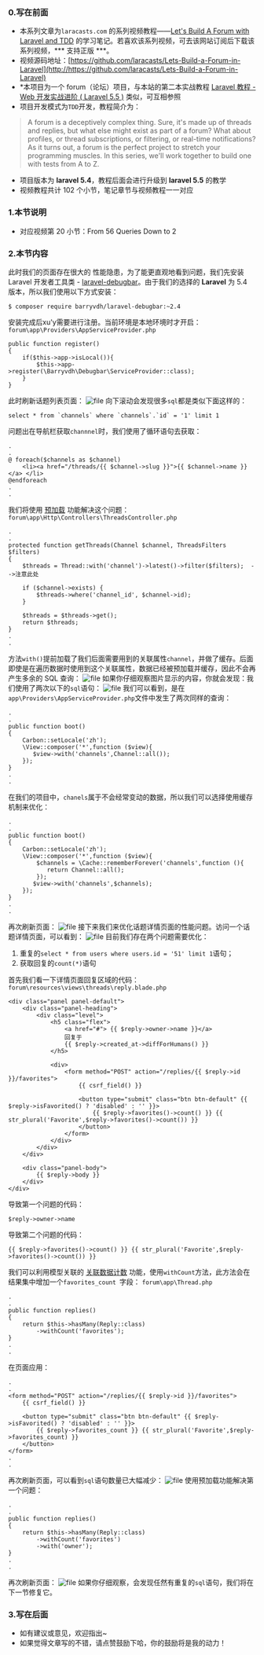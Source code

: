 ### 0.写在前面
* 本系列文章为`laracasts.com` 的系列视频教程——[Let's Build A Forum with Laravel and TDD](https://laracasts.com/series/lets-build-a-forum-with-laravel) 的学习笔记。若喜欢该系列视频，可去该网站订阅后下载该系列视频，*** 支持正版 ***。
* 视频源码地址：[https://github.com/laracasts/Lets-Build-a-Forum-in-Laravel](http://https://github.com/laracasts/Lets-Build-a-Forum-in-Laravel)
* *本项目为一个 forum（论坛）项目，与本站的第二本实战教程 [Laravel 教程 - Web 开发实战进阶 ( Laravel 5.5 )](https://laravel-china.org/courses/laravel-intermediate-training-5.5) 类似，可互相参照
* 项目开发模式为`TDD`开发，教程简介为：
> A forum is a deceptively complex thing. Sure, it's made up of threads and replies, but what else might exist as part of a forum? What about profiles, or thread subscriptions, or filtering, or real-time notifications? As it turns out, a forum is the perfect project to stretch your programming muscles. In this series, we'll work together to build one with tests from A to Z.
* 项目版本为 **laravel 5.4**，教程后面会进行升级到 **laravel 5.5** 的教学
* 视频教程共计 102 个小节，笔记章节与视频教程一一对应

### 1.本节说明
* 对应视频第 20 小节：From 56 Queries Down to 2

### 2.本节内容
此时我们的页面存在很大的 性能隐患，为了能更直观地看到问题，我们先安装 Laravel 开发者工具类 - [laravel-debugbar](https://github.com/barryvdh/laravel-debugbar)。由于我们的选择的 **Laravel** 为 5.4 版本，所以我们使用以下方式安装：
```
$ composer require barryvdh/laravel-debugbar:~2.4
```
安装完成后xu'y需要进行注册。当前环境是本地环境时才开启：
`forum\app\Providers\AppServiceProvider.php`
```
public function register()
{
	if($this->app->isLocal()){
		$this->app->register(\Barryvdh\Debugbar\ServiceProvider::class);
	}
}
```
此时刷新话题列表页面：
![file](https://lccdn.phphub.org/uploads/images/201805/13/19192/tAnguTf8qM.png?imageView2/2/w/1240/h/0)
向下滚动会发现很多`sql`都是类似下面这样的：
```
select * from `channels` where `channels`.`id` = '1' limit 1
```
问题出在导航栏获取`channnel`时，我们使用了循环语句去获取：
```
.
.
@ foreach($channels as $channel)
	<li><a href="/threads/{{ $channel->slug }}">{{ $channel->name }}</a> </li>
@endforeach
.
.
```
我们将使用 [预加载](https://laravel-china.org/docs/laravel/5.4/eloquent-relationships/1265#eager-loading) 功能解决这个问题：
`forum\app\Http\Controllers\ThreadsController.php`
```
.
.
protected function getThreads(Channel $channel, ThreadsFilters $filters)
{
	$threads = Thread::with('channel')->latest()->filter($filters);  -->注意此处

	if ($channel->exists) {
		$threads->where('channel_id', $channel->id);
	}

	$threads = $threads->get();
	return $threads;
}
.
.
```
方法`with()`提前加载了我们后面需要用到的关联属性`channel`，并做了缓存。后面即使是在遍历数据时使用到这个关联属性，数据已经被预加载并缓存，因此不会再产生多余的 SQL 查询：
![file](https://lccdn.phphub.org/uploads/images/201805/13/19192/UdKsozjfle.png?imageView2/2/w/1240/h/0)
如果你仔细观察图片显示的内容，你就会发现：我们使用了两次以下的`sql`语句：
![file](https://lccdn.phphub.org/uploads/images/201805/13/19192/FkgZNxh1PO.png?imageView2/2/w/1240/h/0)
我们可以看到，是在`app\Providers\AppServiceProvider.php`文件中发生了两次同样的查询：
```
.
.
public function boot()
{
	Carbon::setLocale('zh');
	\View::composer('*',function ($view){
	   $view->with('channels',Channel::all());
	});
}
.
.
```
在我们的项目中，`chanels`属于不会经常变动的数据，所以我们可以选择使用缓存机制来优化：
```
.
.
public function boot()
{
	Carbon::setLocale('zh');
	\View::composer('*',function ($view){
		$channels = \Cache::rememberForever('channels',function (){
		   return Channel::all(); 
		});
	   $view->with('channels',$channels);
	});
}
.
.
```
再次刷新页面：
![file](https://lccdn.phphub.org/uploads/images/201805/13/19192/vzSmRfdvXJ.png?imageView2/2/w/1240/h/0)
接下来我们来优化话题详情页面的性能问题。访问一个话题详情页面，可以看到：
![file](https://lccdn.phphub.org/uploads/images/201805/13/19192/3yz5nBgcfk.png?imageView2/2/w/1240/h/0)
目前我们存在两个问题需要优化：
1. 重复的`select * from users where users.id = '51' limit 1`语句；
2. 获取回复的`count(*)`语句

首先我们看一下详情页面回复区域的代码：
`forum\resources\views\threads\reply.blade.php`
```
<div class="panel panel-default">
    <div class="panel-heading">
        <div class="level">
            <h5 class="flex">
                <a href="#"> {{ $reply->owner->name }}</a>
                回复于
                {{ $reply->created_at->diffForHumans() }}
            </h5>

            <div>
                <form method="POST" action="/replies/{{ $reply->id }}/favorites">
                    {{ csrf_field() }}

                    <button type="submit" class="btn btn-default" {{ $reply->isFavorited() ? 'disabled' : '' }}>
                        {{ $reply->favorites()->count() }} {{ str_plural('Favorite',$reply->favorites()->count()) }}
                    </button>
                </form>
            </div>
        </div>
    </div>

    <div class="panel-body">
        {{ $reply->body }}
    </div>
</div>
```
导致第一个问题的代码：
```
$reply->owner->name
```
导致第二个问题的代码：
```
{{ $reply->favorites()->count() }} {{ str_plural('Favorite',$reply->favorites()->count()) }}
```
我们可以利用模型关联的 [关联数据计数](https://laravel-china.org/docs/laravel/5.4/eloquent-relationships/1265#189bfd) 功能，使用`withCount`方法，此方法会在结果集中增加一个`favorites_count `字段：
`forum\app\Thread.php`
```
.
.
public function replies()
{
	return $this->hasMany(Reply::class)
		->withCount('favorites');
}
.
.
```
在页面应用：
```
.
.
<form method="POST" action="/replies/{{ $reply->id }}/favorites">
	{{ csrf_field() }}

	<button type="submit" class="btn btn-default" {{ $reply->isFavorited() ? 'disabled' : '' }}>
		{{ $reply->favorites_count }} {{ str_plural('Favorite',$reply->favorites_count) }}
	</button>
</form>
.
.
```
再次刷新页面，可以看到`sql`语句数量已大幅减少：
![file](https://lccdn.phphub.org/uploads/images/201805/13/19192/lfGGFg80BJ.png?imageView2/2/w/1240/h/0)
使用预加载功能解决第一个问题：
```
.
.
public function replies()
{
	return $this->hasMany(Reply::class)
		->withCount('favorites')
		->with('owner');
}
.
.
```
再次刷新页面：
![file](https://lccdn.phphub.org/uploads/images/201805/13/19192/hhMZqKAER0.png?imageView2/2/w/1240/h/0)
如果你仔细观察，会发现任然有重复的`sql`语句，我们将在下一节修复它。
### 3.写在后面
* 如有建议或意见，欢迎指出~
* 如果觉得文章写的不错，请点赞鼓励下哈，你的鼓励将是我的动力！